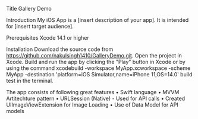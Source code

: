 Title
Gallery Demo



Introduction
My iOS App is a [insert description of your app]. It is intended for [insert target audience].

Prerequisites
Xcode 14.1 or higher


Installation
Download the source code from https://github.com/nakulsingh1410/GalleryDemo.git.
Open the project in Xcode.
Build and run the app by clicking the "Play" button in Xcode or by using the command xcodebuild -workspace MyApp.xcworkspace -scheme MyApp -destination 'platform=iOS Simulator,name=iPhone 11,OS=14.0' build test in the terminal.


The app consists of following great features
• Swift language
• MVVM Artitechture pattern
• URLSession (Native) - Used for API calls
• Created UIImageViewExtension for Image Loading
• Use of Data Model for API models

